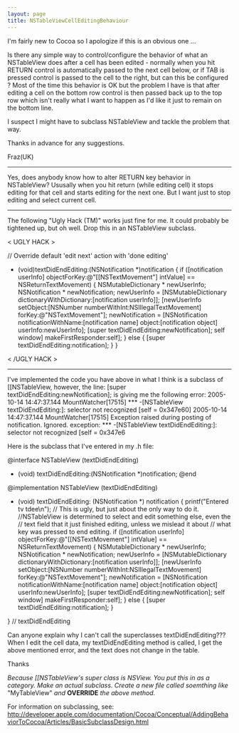 ```yaml
---
layout: page
title: NSTableViewCellEditingBehaviour
---
```




I'm fairly new to Cocoa so I apologize if this is an obvious one ...

Is there any simple way to control/configure the behavior of what an NSTableView does after a cell has been edited - normally when you hit RETURN control is automatically passed to the next cell below, or if TAB is pressed control is passed to the cell to the right, but can this be configured ? Most of the time this behavior is OK but the problem I have is that after editing a cell on the bottom row control is then passed back up to the top row which isn't really what I want to happen as I'd like it just to remain on the bottom line.

I suspect I might have to subclass NSTableView and tackle the problem that way.

Thanks in advance for any suggestions.

Fraz(UK)

----
Yes, does anybody know how to alter RETURN key behavior in NSTableView? Ususally when you hit return (while editing cell) it stops editing for that cell and starts editing for the next one. But I want just to stop editing and select current cell.

----

The following "Ugly Hack (TM)" works just fine for me. It could probably be tightened up, but oh well. Drop this in an NSTableView subclass.

< UGLY HACK >

    
// Override default 'edit next' action with 'done editing'
- (void)textDidEndEditing:(NSNotification *)notification
{ 
    if ([notification userInfo] objectForKey:@"[[NSTextMovement"] intValue] == NSReturnTextMovement)
    {
        NSMutableDictionary * newUserInfo;
        NSNotification * newNotification;
        newUserInfo = [NSMutableDictionary dictionaryWithDictionary:[notification userInfo]]; 
        [newUserInfo setObject:[NSNumber numberWithInt:NSIllegalTextMovement] forKey:@"NSTextMovement"];
        newNotification = [NSNotification notificationWithName:[notification name] object:[notification object] userInfo:newUserInfo];
        [super textDidEndEditing:newNotification];
        self window] makeFirstResponder:self]; 
    } else {
        [super textDidEndEditing:notification]; 
    }
}

< /UGLY HACK >


----
I've implemented the code you have above in what I think is a subclass of [[NSTableView, however, the line:
[super textDidEndEditing:newNotification];
is giving me the following error:
2005-10-14 14:47:37.144 MountWatcher[17515] *** -[NSTableView textDidEndEditing:]: selector not recognized [self = 0x347e60]
2005-10-14 14:47:37.144 MountWatcher[17515] Exception raised during posting of notification.  Ignored.  exception: *** -[NSTableView textDidEndEditing:]: selector not recognized [self = 0x347e6

Here is the subclass that I've entered in my .h file:
    
@interface NSTableView (textDidEndEditing)
- (void) textDidEndEditing:(NSNotification *)notification;
@end

@implementation NSTableView (textDidEndEditing)
- (void) textDidEndEditing: (NSNotification *) notification
{
	printf("Entered tv tdee\n");
	// This is ugly, but just about the only way to do it. 
	//NSTableView is determined to select and edit something else, even the 
	//	text field that it just finished editing, unless we mislead it about 
	//	what key was pressed to end editing. 
	if ([notification userInfo] objectForKey:@"[[NSTextMovement"] intValue] == NSReturnTextMovement) 
    {
        NSMutableDictionary * newUserInfo;
        NSNotification * newNotification;
        newUserInfo = [NSMutableDictionary dictionaryWithDictionary:[notification userInfo]]; 
        [newUserInfo setObject:[NSNumber numberWithInt:NSIllegalTextMovement] forKey:@"NSTextMovement"];
        newNotification = [NSNotification notificationWithName:[notification name] object:[notification object] userInfo:newUserInfo];
        [super textDidEndEditing:newNotification];
        self window] makeFirstResponder:self]; 
    } else {
        [super textDidEndEditing:notification]; 
    }
	 
	
} // textDidEndEditing


Can anyone explain why I can't call the superclasses textDidEndEditing???  When I edit the cell data, my textDidEndEditing method is called, I get the above mentioned error, and the text does not change in the table.

Thanks

*Because [[NSTableView's super class is NSView. You put this in as a category. Make an actual subclass. Create a new file called soemthing like* "My<nowiki/>TableView" *and* **OVERRIDE** *the above method.*

For information on subclassing, see: http://developer.apple.com/documentation/Cocoa/Conceptual/AddingBehaviorToCocoa/Articles/BasicSubclassDesign.html

